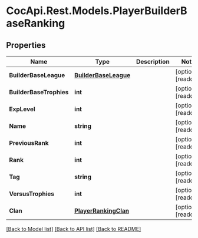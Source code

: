 # CocApi.Rest.Models.PlayerBuilderBaseRanking

## Properties

Name | Type | Description | Notes
------------ | ------------- | ------------- | -------------
**BuilderBaseLeague** | [**BuilderBaseLeague**](BuilderBaseLeague.md) |  | [optional] [readonly] 
**BuilderBaseTrophies** | **int** |  | [optional] [readonly] 
**ExpLevel** | **int** |  | [optional] [readonly] 
**Name** | **string** |  | [optional] [readonly] 
**PreviousRank** | **int** |  | [optional] [readonly] 
**Rank** | **int** |  | [optional] [readonly] 
**Tag** | **string** |  | [optional] [readonly] 
**VersusTrophies** | **int** |  | [optional] [readonly] 
**Clan** | [**PlayerRankingClan**](PlayerRankingClan.md) |  | [optional] [readonly] 

[[Back to Model list]](../../README.md#documentation-for-models) [[Back to API list]](../../README.md#documentation-for-api-endpoints) [[Back to README]](../../README.md)


